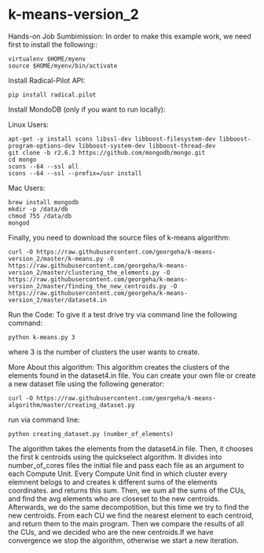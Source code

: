k-means-version_2
=================


Hands-on Job Sumbimission:
In order to make this example work, we need first to install the following::
```
virtualenv $HOME/myenv
source $HOME/myenv/bin/activate
```
Install Radical-Pilot API:
```
pip install radical.pilot
```
Install MondoDB (only if you want to run locally):

Linux Users:
```
apt-get -y install scons libssl-dev libboost-filesystem-dev libboost-program-options-dev libboost-system-dev libboost-thread-dev
git clone -b r2.6.3 https://github.com/mongodb/mongo.git
cd mongo
scons --64 --ssl all
scons --64 --ssl --prefix=/usr install
```
Mac Users:
```
brew install mongodb
mkdir -p /data/db
chmod 755 /data/db
mongod
```
Finally, you need to download the source files of k-means algorithm:
```
curl -O https://raw.githubusercontent.com/georgeha/k-means-version_2/master/k-means.py -O https://raw.githubusercontent.com/georgeha/k-means-version_2/master/clustering_the_elements.py -O https://raw.githubusercontent.com/georgeha/k-means-version_2/master/finding_the_new_centroids.py -O https://raw.githubusercontent.com/georgeha/k-means-version_2/master/dataset4.in
```

Run the Code:
To give it a test drive try via command line the following command:
```
python k-means.py 3
```
where 3 is the number of clusters the user wants to create.

More About this algorithm:
This algorithm creates the clusters of the elements found in the dataset4.in file. You can create your own file or create a new dataset file using the following generator:
```
curl -O https://raw.githubusercontent.com/georgeha/k-means-algorithm/master/creating_dataset.py
```
run via command line:
```
python creating_dataset.py (number_of_elements)
```

The algorithm takes the elements from the dataset4.in file. Then, it chooses the first k centroids using the quickselect algorithm. It divides into number_of_cores files the initial file and pass each file as an argument to each Compute Unit. Every Compute Unit find in
which cluster every elemnent belogs to and creates k different sums of the elements coordinates. and returns this sum. Then, we sum
all the sums of the CUs, and find the avg elements who are closeset to the new centroids. Afterwards, we do the same decompotition, but
this time we try to find the new centroids. From each CU we find the nearest element to each centroid, and return them to the main program. Then we compare the results of all the CUs, and we decided who are the new centroids.If we have convergence we stop the algorithm, otherwise we start a new iteration.
